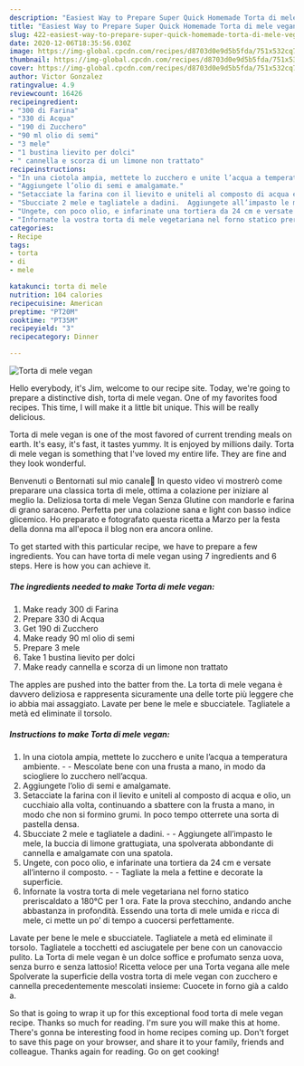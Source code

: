 ```yaml
---
description: "Easiest Way to Prepare Super Quick Homemade Torta di mele vegan"
title: "Easiest Way to Prepare Super Quick Homemade Torta di mele vegan"
slug: 422-easiest-way-to-prepare-super-quick-homemade-torta-di-mele-vegan
date: 2020-12-06T18:35:56.030Z
image: https://img-global.cpcdn.com/recipes/d8703d0e9d5b5fda/751x532cq70/torta-di-mele-vegan-recipe-main-photo.jpg
thumbnail: https://img-global.cpcdn.com/recipes/d8703d0e9d5b5fda/751x532cq70/torta-di-mele-vegan-recipe-main-photo.jpg
cover: https://img-global.cpcdn.com/recipes/d8703d0e9d5b5fda/751x532cq70/torta-di-mele-vegan-recipe-main-photo.jpg
author: Victor Gonzalez
ratingvalue: 4.9
reviewcount: 16426
recipeingredient:
- "300 di Farina"
- "330 di Acqua"
- "190 di Zucchero"
- "90 ml olio di semi"
- "3 mele"
- "1 bustina lievito per dolci"
- " cannella e scorza di un limone non trattato"
recipeinstructions:
- "In una ciotola ampia, mettete lo zucchero e unite l’acqua a temperatura ambiente.  Mescolate bene con una frusta a mano, in modo da sciogliere lo zucchero nell’acqua."
- "Aggiungete l’olio di semi e amalgamate."
- "Setacciate la farina con il lievito e uniteli al composto di acqua e olio, un cucchiaio alla volta, continuando a sbattere con la frusta a mano, in modo che non si formino grumi. In poco tempo otterrete una sorta di pastella densa."
- "Sbucciate 2 mele e tagliatele a dadini.  Aggiungete all’impasto le mele, la buccia di limone grattugiata, una spolverata abbondante di cannella e amalgamate con una spatola."
- "Ungete, con poco olio, e infarinate una tortiera da 24 cm e versate all’interno il composto.  Tagliate la mela a fettine e decorate la superficie."
- "Infornate la vostra torta di mele vegetariana nel forno statico preriscaldato a 180°C per 1 ora. Fate la prova stecchino, andando anche abbastanza in profondità. Essendo una torta di mele umida e ricca di mele, ci mette un po’ di tempo a cuocersi perfettamente."
categories:
- Recipe
tags:
- torta
- di
- mele

katakunci: torta di mele 
nutrition: 104 calories
recipecuisine: American
preptime: "PT20M"
cooktime: "PT35M"
recipeyield: "3"
recipecategory: Dinner

---
```



![Torta di mele vegan](https://img-global.cpcdn.com/recipes/d8703d0e9d5b5fda/751x532cq70/torta-di-mele-vegan-recipe-main-photo.jpg)

Hello everybody, it's Jim, welcome to our recipe site. Today, we're going to prepare a distinctive dish, torta di mele vegan. One of my favorites food recipes. This time, I will make it a little bit unique. This will be really delicious.

Torta di mele vegan is one of the most favored of current trending meals on earth. It's easy, it's fast, it tastes yummy. It is enjoyed by millions daily. Torta di mele vegan is something that I've loved my entire life. They are fine and they look wonderful.

Benvenuti o Bentornati sul mio canale💛 In questo video vi mostrerò come preparare una classica torta di mele, ottima a colazione per iniziare al meglio la. Deliziosa torta di mele Vegan Senza Glutine con mandorle e farina di grano saraceno. Perfetta per una colazione sana e light con basso indice glicemico. Ho preparato e fotografato questa ricetta a Marzo per la festa della donna ma all&#39;epoca il blog non era ancora online.


To get started with this particular recipe, we have to prepare a few ingredients. You can have torta di mele vegan using 7 ingredients and 6 steps. Here is how you can achieve it.

<!--inarticleads1-->

##### The ingredients needed to make Torta di mele vegan:

1. Make ready 300 di Farina
1. Prepare 330 di Acqua
1. Get 190 di Zucchero
1. Make ready 90 ml olio di semi
1. Prepare 3 mele
1. Take 1 bustina lievito per dolci
1. Make ready  cannella e scorza di un limone non trattato


The apples are pushed into the batter from the. La torta di mele vegana è davvero deliziosa e rappresenta sicuramente una delle torte più leggere che io abbia mai assaggiato. Lavate per bene le mele e sbucciatele. Tagliatele a metà ed eliminate il torsolo. 

<!--inarticleads2-->

##### Instructions to make Torta di mele vegan:

1. In una ciotola ampia, mettete lo zucchero e unite l’acqua a temperatura ambiente. -  - Mescolate bene con una frusta a mano, in modo da sciogliere lo zucchero nell’acqua.
1. Aggiungete l’olio di semi e amalgamate.
1. Setacciate la farina con il lievito e uniteli al composto di acqua e olio, un cucchiaio alla volta, continuando a sbattere con la frusta a mano, in modo che non si formino grumi. In poco tempo otterrete una sorta di pastella densa.
1. Sbucciate 2 mele e tagliatele a dadini. -  - Aggiungete all’impasto le mele, la buccia di limone grattugiata, una spolverata abbondante di cannella e amalgamate con una spatola.
1. Ungete, con poco olio, e infarinate una tortiera da 24 cm e versate all’interno il composto. -  - Tagliate la mela a fettine e decorate la superficie.
1. Infornate la vostra torta di mele vegetariana nel forno statico preriscaldato a 180°C per 1 ora. Fate la prova stecchino, andando anche abbastanza in profondità. Essendo una torta di mele umida e ricca di mele, ci mette un po’ di tempo a cuocersi perfettamente.


Lavate per bene le mele e sbucciatele. Tagliatele a metà ed eliminate il torsolo. Tagliatele a tocchetti ed asciugatele per bene con un canovaccio pulito. La Torta di mele vegan è un dolce soffice e profumato senza uova, senza burro e senza lattosio! Ricetta veloce per una Torta vegana alle mele Spolverate la superficie della vostra torta di mele vegan con zucchero e cannella precedentemente mescolati insieme: Cuocete in forno già a caldo a. 

So that is going to wrap it up for this exceptional food torta di mele vegan recipe. Thanks so much for reading. I'm sure you will make this at home. There's gonna be interesting food in home recipes coming up. Don't forget to save this page on your browser, and share it to your family, friends and colleague. Thanks again for reading. Go on get cooking!

